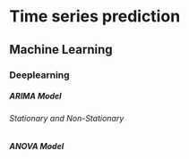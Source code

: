 # Time series prediction

## Machine Learning

### Deeplearning

##### ARIMA Model

###### Stationary and Non-Stationary

##### ANOVA Model